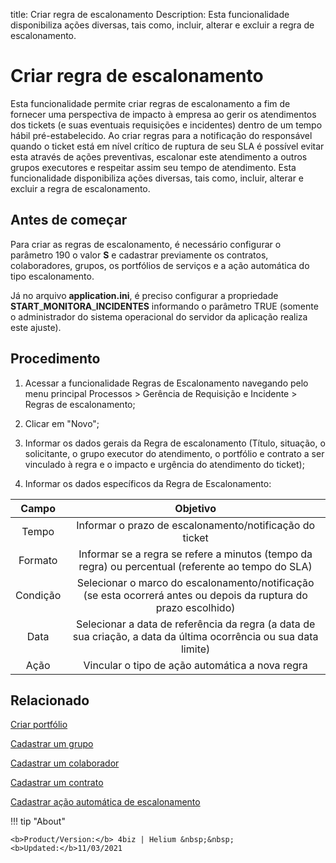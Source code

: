 title:  Criar regra de escalonamento 
Description: Esta funcionalidade disponibiliza ações diversas, tais como, incluir, alterar e excluir a regra de escalonamento.
# Criar regra de escalonamento

Esta funcionalidade permite criar regras de escalonamento a fim de fornecer uma perspectiva de impacto à empresa ao gerir os atendimentos dos tickets (e suas eventuais requisições e incidentes) dentro de um tempo hábil pré-estabelecido. Ao criar regras para a notificação do responsável quando o ticket está em nível crítico de ruptura de seu SLA é possível evitar esta através de ações preventivas, escalonar este atendimento a outros grupos executores e respeitar assim seu tempo de atendimento.
Esta funcionalidade disponibiliza ações diversas, tais como, incluir, alterar e excluir a regra de escalonamento.

Antes de começar 
-----------------

Para criar as regras de escalonamento, é necessário configurar o parâmetro
190 o valor **S** e cadastrar previamente os contratos, colaboradores,
grupos, os portfólios de serviços e a ação automática do tipo escalonamento.

Já no arquivo **application.ini**, é preciso configurar a propriedade 
**START**\_**MONITORA**\_**INCIDENTES** informando o parâmetro TRUE (somente o
administrador do sistema operacional do servidor da aplicação realiza este
ajuste).

Procedimento
------------

1.  Acessar a funcionalidade Regras de Escalonamento navegando pelo menu
    principal Processos \> Gerência de Requisição e Incidente \> Regras de
    escalonamento;

2.  Clicar em "Novo";

3.  Informar os dados gerais da Regra de escalonamento (Título, situação, o
    solicitante, o grupo executor do atendimento, o portfólio e contrato a ser
    vinculado à regra e o impacto e urgência do atendimento do ticket);

4.  Informar os dados específicos da Regra de Escalonamento:

| **Campo** |                                                   **Objetivo**                                                   |
|:---------:|:----------------------------------------------------------------------------------------------------------------:|
|   Tempo   |                              Informar o prazo de escalonamento/notificação do ticket                             |
|  Formato  |        Informar se a regra se refere a minutos (tempo da regra) ou percentual (referente ao tempo do SLA)        |
|  Condição | Selecionar o marco do escalonamento/notificação (se esta ocorrerá antes ou depois da ruptura do prazo escolhido) |
|    Data   | Selecionar a data de referência da regra (a data de sua criação, a data da última ocorrência ou sua data limite) |
|    Ação   |                                  Vincular o tipo de ação automática a nova regra                                 |

Relacionado
-----------

[Criar portfólio](/pt-br/4biz-helium/processes/portfolio-and-catalog/use/create-the-portfolio.html)

[Cadastrar um grupo](/pt-br/4biz-helium/initial-settings/access-settings/user/register-groups.html)

[Cadastrar um colaborador](/pt-br/4biz-helium/initial-settings/access-settings/user/register-employee.html)

[Cadastrar um contrato](/pt-br/4biz-helium/additional-features/contract-management/use/register-contract.html)

[Cadastrar ação automática de escalonamento](/pt-br/4biz-helium/additional-features/automation-of-operation/configuration/register-escation-automatic-action.html)

<!-- <i class='fa fa-youtube-play  fa-2x' style='color:#97ce17;vertical-align: middle;'> </i> [Video Library](https://www.youtube.com/playlist?list=PLB5qK2uzf2ROn4Xs6UdH84Ujzta2iJ6Ei)'
-->
!!! tip "About"

    <b>Product/Version:</b> 4biz | Helium &nbsp;&nbsp;
    <b>Updated:</b>11/03/2021
